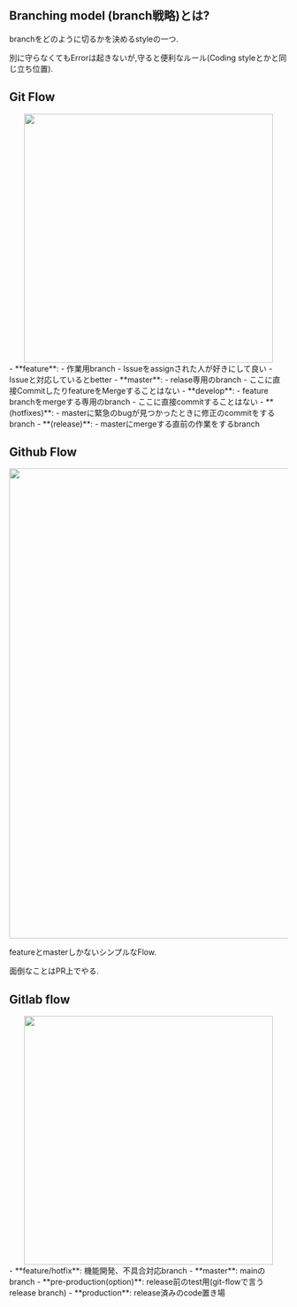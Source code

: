 
## Branching model (branch戦略)とは?

branchをどのように切るかを決めるstyleの一つ.

別に守らなくてもErrorは起きないが,守ると便利なルール(Coding styleとかと同じ立ち位置).

## Git Flow

<div class="column-right">
<div align="center">
<img src="https://camo.qiitausercontent.com/bbb6ba70f058f0d10c8f7a769ae8fd089dc7684e/68747470733a2f2f71696974612d696d6167652d73746f72652e73332e616d617a6f6e6177732e636f6d2f302f35333330392f30363134303132312d613062362d343237662d633134392d3638353863313439373338652e706e67" width="450px">
</div>
</div>

<div class="column-left">
- **feature**: 
  - 作業用branch
  - Issueをassignされた人が好きにして良い
  - Issueと対応しているとbetter
- **master**:
  - relase専用のbranch
  - ここに直接CommitしたりfeatureをMergeすることはない
- **develop**:
  - feature branchをmergeする専用のbranch
  - ここに直接commitすることはない 
- **(hotfixes)**:
  - masterに緊急のbugが見つかったときに修正のcommitをするbranch
- **(release)**:
  - masterにmergeする直前の作業をするbranch
</div>


## Github Flow

<div align="center">
<img src="https://cdn-images-1.medium.com/max/2600/1*iHPPa72N11sBI_JSDEGxEA.png" width="850px">
</div>

featureとmasterしかないシンプルなFlow.

面倒なことはPR上でやる.

## Gitlab flow

<div class="column-right">
<div align="center">
<img src="https://camo.qiitausercontent.com/0845268343ff051296a5677ff0ac0a22afac168b/68747470733a2f2f71696974612d696d6167652d73746f72652e73332e616d617a6f6e6177732e636f6d2f302f3138353338392f36386235613237622d653332622d643631662d363032302d3936646533626131643333352e706e67" width="450px">
</div>
</div>

<div class="column-left">
- **feature/hotfix**: 機能開発、不具合対応branch
- **master**: mainのbranch
- **pre-production(option)**: release前のtest用(git-flowで言うrelease branch)
- **production**: release済みのcode置き場
</div>

